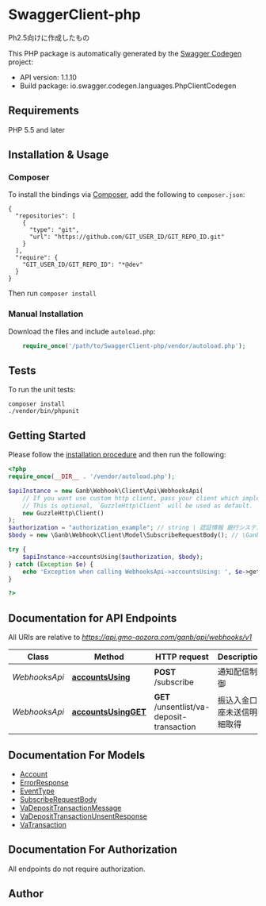 # SwaggerClient-php
<p>Ph2.5向けに作成したもの</p>

This PHP package is automatically generated by the [Swagger Codegen](https://github.com/swagger-api/swagger-codegen) project:

- API version: 1.1.10
- Build package: io.swagger.codegen.languages.PhpClientCodegen

## Requirements

PHP 5.5 and later

## Installation & Usage
### Composer

To install the bindings via [Composer](http://getcomposer.org/), add the following to `composer.json`:

```
{
  "repositories": [
    {
      "type": "git",
      "url": "https://github.com/GIT_USER_ID/GIT_REPO_ID.git"
    }
  ],
  "require": {
    "GIT_USER_ID/GIT_REPO_ID": "*@dev"
  }
}
```

Then run `composer install`

### Manual Installation

Download the files and include `autoload.php`:

```php
    require_once('/path/to/SwaggerClient-php/vendor/autoload.php');
```

## Tests

To run the unit tests:

```
composer install
./vendor/bin/phpunit
```

## Getting Started

Please follow the [installation procedure](#installation--usage) and then run the following:

```php
<?php
require_once(__DIR__ . '/vendor/autoload.php');

$apiInstance = new Ganb\Webhook\Client\Api\WebhooksApi(
    // If you want use custom http client, pass your client which implements `GuzzleHttp\ClientInterface`.
    // This is optional, `GuzzleHttp\Client` will be used as default.
    new GuzzleHttp\Client()
);
$authorization = "authorization_example"; // string | 認証情報 銀行システムが配信先システムに発行した、クライアントIDとクライアントシーレットを\":\"（コロン）で連結し、Base64エンコードした値を設定 minLength: ‐ maxLength: ‐
$body = new \Ganb\Webhook\Client\Model\SubscribeRequestBody(); // \Ganb\Webhook\Client\Model\SubscribeRequestBody | HTTPリクエストボディ

try {
    $apiInstance->accountsUsing($authorization, $body);
} catch (Exception $e) {
    echo 'Exception when calling WebhooksApi->accountsUsing: ', $e->getMessage(), PHP_EOL;
}

?>
```

## Documentation for API Endpoints

All URIs are relative to *https://api.gmo-aozora.com/ganb/api/webhooks/v1*

Class | Method | HTTP request | Description
------------ | ------------- | ------------- | -------------
*WebhooksApi* | [**accountsUsing**](docs/Api/WebhooksApi.md#accountsusing) | **POST** /subscribe | 通知配信制御
*WebhooksApi* | [**accountsUsingGET**](docs/Api/WebhooksApi.md#accountsusingget) | **GET** /unsentlist/va-deposit-transaction | 振込入金口座未送信明細取得


## Documentation For Models

 - [Account](docs/Model/Account.md)
 - [ErrorResponse](docs/Model/ErrorResponse.md)
 - [EventType](docs/Model/EventType.md)
 - [SubscribeRequestBody](docs/Model/SubscribeRequestBody.md)
 - [VaDepositTransactionMessage](docs/Model/VaDepositTransactionMessage.md)
 - [VaDepositTransactionUnsentResponse](docs/Model/VaDepositTransactionUnsentResponse.md)
 - [VaTransaction](docs/Model/VaTransaction.md)


## Documentation For Authorization

 All endpoints do not require authorization.


## Author




